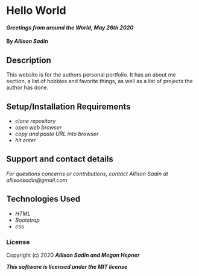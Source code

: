 # Hello World

#### _Greetings from around the World, May 26th 2020_

#### By _Allison Sadin_

## Description

This website is for the authors personal portfolio. It has an about me section, a list of hobbies and favorite things, as well as a list of projects the author has done.

## Setup/Installation Requirements

* _clone repository_
* _open web browser_
* _copy and paste URL into browser_
* _hit enter_




## Support and contact details

_For questions concerns or contributions, contact Allison Sadin
at allisonsadin@gmail.com_

## Technologies Used

* _HTML_
* _Bootstrap_
* _css_

### License

Copyright (c) 2020 **_Allison Sadin and Megan Hepner_**

**_This software is licensed under the MIT license_**